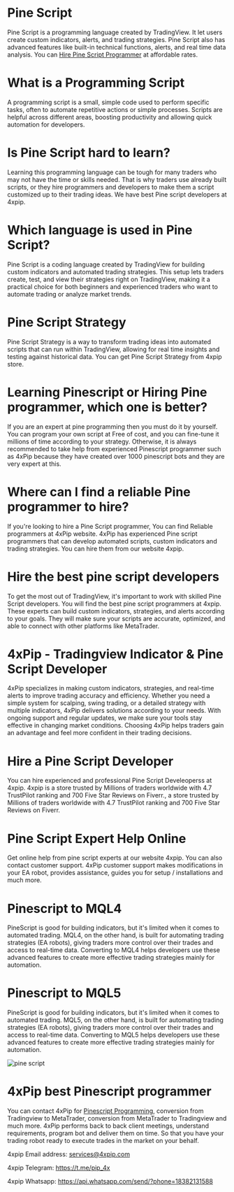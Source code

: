 # Pine Script
Pine Script is a programming language created by TradingView. It let users create custom indicators, alerts, and trading strategies. Pine Script also has advanced features like built-in technical functions, alerts, and real time data analysis. You can [Hire Pine Script Programmer](https://4xpip.com/custom-bots) at affordable rates.

# What is a Programming Script
A programming script is a small, simple code used to perform specific tasks, often to automate repetitive actions or simple processes. Scripts are helpful across different areas, boosting productivity and allowing quick automation for developers.

# Is Pine Script hard to learn?
Learning this programming language can be tough for many traders who may not have the time or skills needed. That is why traders use already built scripts, or they hire programmers and developers to make them a script customized up to their trading ideas. We have best Pine script developers at 4xpip.

# Which language is used in Pine Script?
Pine Script is a coding language created by TradingView for building custom indicators and automated trading strategies. This setup lets traders create, test, and view their strategies right on TradingView, making it a practical choice for both beginners and experienced traders who want to automate trading or analyze market trends.

# Pine Script Strategy
Pine Script Strategy is a way to transform trading ideas into automated scripts that can run within TradingView, allowing for real time insights and testing against historical data. You can get Pine Script Strategy from 4xpip store.

# Learning Pinescript or Hiring Pine programmer, which one is better?
If you are an expert at pine programming then you must do it by yourself. You can program your own script at Free of cost, and you can fine-tune it millions of time according to your strategy. Otherwise, it is always recommended to take help from experienced Pinescript programmer such as 4xPip because they have created over 1000 pinescript bots and they are very expert at this.

# Where can I find a reliable Pine programmer to hire?
If you're looking to hire a Pine Script programmer, You can find Reliable programmers at 4xPip website. 4xPip has experienced Pine script programmers that can develop automated scripts, custom indicators and trading strategies. You can hire them from our website 4xpip.

# Hire the best pine script developers
To get the most out of TradingView, it's important to work with skilled Pine Script developers. You will find the best pine script programmers at 4xpip. These experts can build custom indicators, strategies, and alerts according to your goals. They will make sure your scripts are accurate, optimized, and able to connect with other platforms like MetaTrader. 

# 4xPip - Tradingview Indicator & Pine Script Developer
4xPip specializes in making custom indicators, strategies, and real-time alerts to improve trading accuracy and efficiency. Whether you need a simple system for scalping, swing trading, or a detailed strategy with multiple indicators, 4xPip delivers solutions according to your needs. With ongoing support and regular updates, we make sure your tools stay effective in changing market conditions. Choosing 4xPip helps traders gain an advantage and feel more confident in their trading decisions.

# Hire a Pine Script Developer
You can hire experienced and professional Pine Script Develeoperss at 4xpip. 4xpip is a store trusted by Millions of traders worldwide with 4.7 TrustPilot ranking and 700 Five Star Reviews on Fiverr., a store trusted by Millions of traders worldwide with 4.7 TrustPilot ranking and 700 Five Star Reviews on Fiverr.

# Pine Script Expert Help Online
Get online help from pine script experts at our website 4xpip. You can also contact customer support. 4xPip customer support makes modifications in your EA robot, provides assistance, guides you for setup / installations and much more.

# Pinescript to MQL4
PineScript is good for building indicators, but it's limited when it comes to automated trading. MQL4, on the other hand, is built for automating trading strategies (EA robots), giving traders more control over their trades and access to real-time data. Converting to MQL4 helps developers use these advanced features to create more effective trading strategies mainly for automation.

# Pinescript to MQL5
PineScript is good for building indicators, but it's limited when it comes to automated trading. MQL5, on the other hand, is built for automating trading strategies (EA robots), giving traders more control over their trades and access to real-time data. Converting to MQL5 helps developers use these advanced features to create more effective trading strategies mainly for automation.

![pine script](https://github.com/user-attachments/assets/9f4c113a-4df6-42b5-8ad8-ac7f4449700b)

# 4xPip best Pinescript programmer
You can contact 4xPip for [Pinescript Programming](https://4xpip.com/custom-bots/), conversion from Tradingview to MetaTrader, conversion from MetaTrader to Tradingview and much more. 4xPip performs back to back client meetings, understand requirements, program bot and deliver them on time. So that you have your trading robot ready to execute trades in the market on your behalf.

4xpip Email address: services@4xpip.com

4xpip Telegram: https://t.me/pip_4x

4xpip Whatsapp: https://api.whatsapp.com/send/?phone=18382131588
